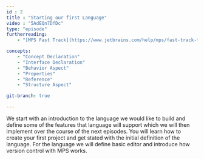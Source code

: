 ```yaml
---
id : 2
title : "Starting our first Language"
video : "5AdEQn7DfDc"
type: "episode"
furtherreading:
    - "[MPS Fast Track](https://www.jetbrains.com/help/mps/fast-track-to-mps.html)"

concepts:
    - "Concept Declaration"
    - "Interface Declaration"
    - "Behavior Aspect"
    - "Properties"
    - "Reference"
    - "Structure Aspect"

git-branch: true

---
```


We start with an introduction to the language we would like to build and define some of the features that language will support which we will then implement over the course of the next episodes. 
You will learn how to create your first project and get stated with the initial definition of the language. For the language we will define basic editor and introduce how version control with MPS works. 